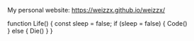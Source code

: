 My personal website: https://weizzx.github.io/weizzx/

function Life() {
    const sleep = false;
    if (sleep = false) {
        Code()       
    }
    else {
        Die()
    }
}

